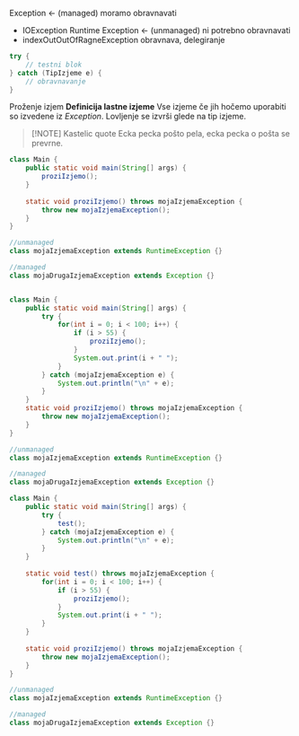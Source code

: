 Exception <- (managed) moramo obravnavati 
- IOException
Runtime Exception <- (unmanaged) ni potrebno obravnavati
- indexOutOutOfRagneException
obravnava, delegiranje
 ```java
 try {
	 // testni blok
 } catch (TipIzjeme e) {
	 // obravnavanje
 }
 ```

Proženje izjem
**Definicija lastne izjeme**
Vse izjeme če jih hočemo uporabiti so izvedene iz *Exception*.
Lovljenje se izvrši glede na tip izjeme.

> [!NOTE] Kastelic quote
> Ecka pecka pošto pela, ecka pecka o pošta se prevrne.

```java
class Main {
	public static void main(String[] args) {
		proziIzjemo();
	}
	
	static void proziIzjemo() throws mojaIzjemaException {
		throw new mojaIzjemaException();
	}
}

//unmanaged
class mojaIzjemaException extends RuntimeException {}

//managed
class mojaDrugaIzjemaException extends Exception {}
```

```java

class Main {
	public static void main(String[] args) {
		try {
			for(int i = 0; i < 100; i++) {
				if (i > 55) {
					proziIzjemo();
				}
				System.out.print(i + " ");
			}
		} catch (mojaIzjemaException e) {
			System.out.println("\n" + e);
		}
	}
	static void proziIzjemo() throws mojaIzjemaException {
		throw new mojaIzjemaException();
	}
}

//unmanaged
class mojaIzjemaException extends RuntimeException {}

//managed
class mojaDrugaIzjemaException extends Exception {}
```

```java
class Main {
	public static void main(String[] args) {
		try {
			test();
		} catch (mojaIzjemaException e) {
			System.out.println("\n" + e);
		}
	}
	
	static void test() throws mojaIzjemaException {
		for(int i = 0; i < 100; i++) {
			if (i > 55) {
				proziIzjemo();
			}
			System.out.print(i + " ");
		}
	}
	
	static void proziIzjemo() throws mojaIzjemaException {
		throw new mojaIzjemaException();
	}
}

//unmanaged
class mojaIzjemaException extends RuntimeException {}

//managed
class mojaDrugaIzjemaException extends Exception {}
```